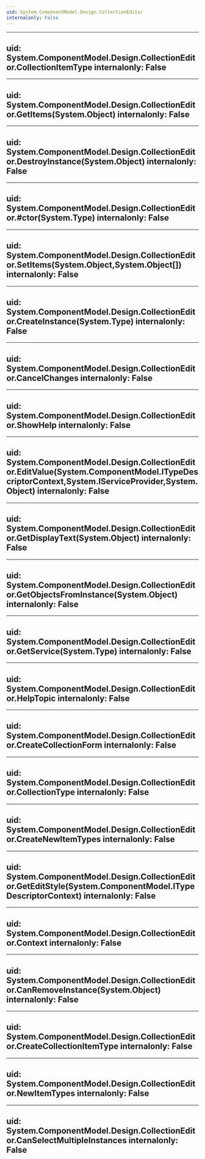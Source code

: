 ```yaml
---
uid: System.ComponentModel.Design.CollectionEditor
internalonly: False
---
```


---
uid: System.ComponentModel.Design.CollectionEditor.CollectionItemType
internalonly: False
---

---
uid: System.ComponentModel.Design.CollectionEditor.GetItems(System.Object)
internalonly: False
---

---
uid: System.ComponentModel.Design.CollectionEditor.DestroyInstance(System.Object)
internalonly: False
---

---
uid: System.ComponentModel.Design.CollectionEditor.#ctor(System.Type)
internalonly: False
---

---
uid: System.ComponentModel.Design.CollectionEditor.SetItems(System.Object,System.Object[])
internalonly: False
---

---
uid: System.ComponentModel.Design.CollectionEditor.CreateInstance(System.Type)
internalonly: False
---

---
uid: System.ComponentModel.Design.CollectionEditor.CancelChanges
internalonly: False
---

---
uid: System.ComponentModel.Design.CollectionEditor.ShowHelp
internalonly: False
---

---
uid: System.ComponentModel.Design.CollectionEditor.EditValue(System.ComponentModel.ITypeDescriptorContext,System.IServiceProvider,System.Object)
internalonly: False
---

---
uid: System.ComponentModel.Design.CollectionEditor.GetDisplayText(System.Object)
internalonly: False
---

---
uid: System.ComponentModel.Design.CollectionEditor.GetObjectsFromInstance(System.Object)
internalonly: False
---

---
uid: System.ComponentModel.Design.CollectionEditor.GetService(System.Type)
internalonly: False
---

---
uid: System.ComponentModel.Design.CollectionEditor.HelpTopic
internalonly: False
---

---
uid: System.ComponentModel.Design.CollectionEditor.CreateCollectionForm
internalonly: False
---

---
uid: System.ComponentModel.Design.CollectionEditor.CollectionType
internalonly: False
---

---
uid: System.ComponentModel.Design.CollectionEditor.CreateNewItemTypes
internalonly: False
---

---
uid: System.ComponentModel.Design.CollectionEditor.GetEditStyle(System.ComponentModel.ITypeDescriptorContext)
internalonly: False
---

---
uid: System.ComponentModel.Design.CollectionEditor.Context
internalonly: False
---

---
uid: System.ComponentModel.Design.CollectionEditor.CanRemoveInstance(System.Object)
internalonly: False
---

---
uid: System.ComponentModel.Design.CollectionEditor.CreateCollectionItemType
internalonly: False
---

---
uid: System.ComponentModel.Design.CollectionEditor.NewItemTypes
internalonly: False
---

---
uid: System.ComponentModel.Design.CollectionEditor.CanSelectMultipleInstances
internalonly: False
---
